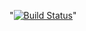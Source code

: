 "[![Build Status](https://travis-ci.org/EvrimPetek/formation-devops.svg?branch=master)](https://travis-ci.org/EvrimPetek/formation-devops)" 
